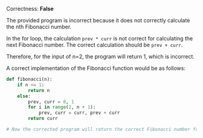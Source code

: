 Correctness: **False**

The provided program is incorrect because it does not correctly calculate the nth Fibonacci number. 

In the for loop, the calculation `prev * curr` is not correct for calculating the next Fibonacci number. The correct calculation should be `prev + curr`.

Therefore, for the input of n=2, the program will return 1, which is incorrect. 

A correct implementation of the Fibonacci function would be as follows:
```python
def fibonacci(n):
    if n <= 1:
        return n
    else:
        prev, curr = 0, 1
        for i in range(2, n + 1):
            prev, curr = curr, prev + curr
        return curr

# Now the corrected program will return the correct Fibonacci number for any non-negative integer n
```